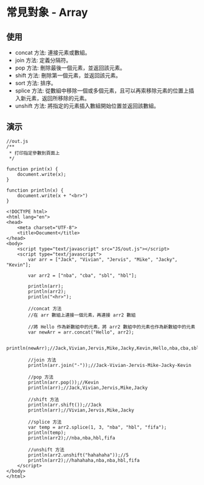 # 常見對象 - Array

## 使用
- concat 方法: 連接元素或數組。
- join 方法: 定義分隔符。
- pop 方法: 刪除最後一個元素，並返回該元素。
- shift 方法: 刪除第一個元素，並返回該元素。
- sort 方法: 排序。
- splice 方法: 從數組中移除一個或多個元素，且可以再索移除元素的位置上插入新元素，返回所移除的元素。
- unshift 方法: 將指定的元素插入數組開始位置並返回該數組。

## 演示
```
//out.js
/**
 * 打印指定參數到頁面上
 */

function print(x) {
	document.write(x);
}

function println(x) {
	document.write(x + "<br>")
}

<!DOCTYPE html>
<html lang="en">
<head>
	<meta charset="UTF-8">
	<title>Document</title>
</head>
<body>
	<script type="text/javascript" src="JS/out.js"></script>
	<script type="text/javascript">
		var arr = ["Jack", "Vivian", "Jervis", "Mike", "Jacky", "Kevin"];

		var arr2 = ["nba", "cba", "sbl", "hbl"];

		println(arr);
		println(arr2);
		println("<hr>");

		//concat 方法
		//在 arr 數組上連接一個元素，再連接 arr2 數組
		
		//將 Hello 作為新數組中的元素，將 arr2 數組中的元素也作為新數組中的元素
		var newArr = arr.concat("Hello", arr2);

		println(newArr);//Jack,Vivian,Jervis,Mike,Jacky,Kevin,Hello,nba,cba,sbl,hbl

		//join 方法
		println(arr.join("-"));//Jack-Vivian-Jervis-Mike-Jacky-Kevin

		//pop 方法
		println(arr.pop());//Kevin
		println(arr);//Jack,Vivian,Jervis,Mike,Jacky

		//shift 方法
		println(arr.shift());//Jack
		println(arr);//Vivian,Jervis,Mike,Jacky

		//splice 方法
		var temp = arr2.splice(1, 3, "nba", "hbl", "fifa");
		println(temp);
		println(arr2);//nba,nba,hbl,fifa

		//unshift 方法
		println(arr2.unshift("hahahaha"));//5
		println(arr2);//hahahaha,nba,nba,hbl,fifa
	</script>
</body>
</html>
```
